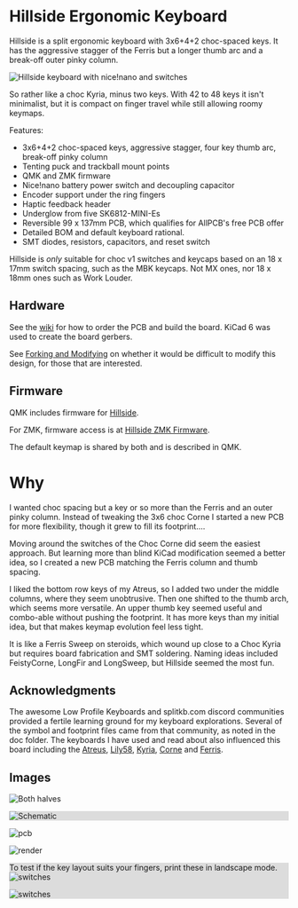 # Hillside Ergonomic Keyboard

Hillside is a split ergonomic keyboard with 3x6+4+2 choc-spaced keys. It has the aggressive stagger of the Ferris but a longer thumb arc and a break-off outer pinky column.

![Hillside keyboard with nice!nano and switches](doc/image/nice_pair_stacked.png "Keyboard with nice!nano and switches")

So rather like a choc Kyria, minus two keys. With 42 to 48 keys it isn't minimalist,
  but it is compact on finger travel while still allowing roomy keymaps.

Features:
- 3x6+4+2 choc-spaced keys, aggressive stagger, four key thumb arc, break-off pinky column
- Tenting puck and trackball mount points
- QMK and ZMK firmware
- Nice!nano battery power switch and decoupling capacitor
- Encoder support under the ring fingers
- Haptic feedback header
- Underglow from five SK6812-MINI-Es
- Reversible 99 x 137mm PCB, which qualifies for AllPCB's free PCB offer
- Detailed BOM and default keyboard rational.
- SMT diodes, resistors, capacitors, and reset switch

Hillside is _only_ suitable for choc v1 switches and keycaps based on an 18 x 17mm switch spacing, such as the MBK keycaps. Not MX ones, nor 18 x 18mm ones such as Work Louder.

## Hardware

See the [wiki](https://github.com/mmccoyd/hillside/wiki)
  for how to order the PCB and build the board.
KiCad 6 was used to create the board gerbers.

See [Forking and Modifying](https://github.com/mmccoyd/hillside/wiki/Forking%20and%20Modifying)
  on whether it would be difficult to modify this design, for those that are interested.

## Firmware

QMK includes firmware for [Hillside](https://github.com/qmk/qmk_firmware/tree/master/keyboards/handwired/hillside).

For ZMK, firmware access is at [Hillside ZMK Firmware](https://github.com/mmccoyd/zmk-config).

The default keymap is shared by both and is described in QMK.

# Why

I wanted choc spacing but a key or so more than the Ferris and an outer pinky column. Instead of tweaking the 3x6 choc Corne I started a new PCB for more flexibility, though it grew to fill its footprint....

Moving around the switches of the Choc Corne did seem the easiest approach. But learning more than blind KiCad modification seemed a better idea, so I created a new PCB matching the Ferris column and thumb spacing.

I liked the bottom row keys of my Atreus, so I added two under the middle columns, where they seem unobtrusive. Then one shifted to the thumb arch, which seems more versatile. An upper thumb key seemed useful and combo-able without pushing the footprint. It has more keys than my initial idea, but that makes keymap evolution feel less tight.

It is like a Ferris Sweep on steroids, which wound up close to a Choc Kyria but requires board fabrication and SMT soldering.
Naming ideas included FeistyCorne, LongFir and LongSweep, but Hillside seemed the most fun.

## Acknowledgments

The awesome Low Profile Keyboards and splitkb.com discord communities provided a fertile learning ground for my keyboard explorations.
Several of the symbol and footprint files came from that community, as noted in the doc folder.
The keyboards I have used and read about also influenced this board including the
  [Atreus](https://shop.keyboard.io/products/keyboardio-atreus),
  [Lily58](https://github.com/kata0510/Lily58),
  [Kyria](https://splitkb.com/collections/keyboard-kits/products/kyria-pcb-kit),
  [Corne](https://github.com/foostan/crkbd) and
  [Ferris](https://github.com/pierrechevalier83/ferris).

## Images
![Both halves](doc/image/nice_pair_complete.png "Both halves")

<div style="background-color:#DCDCDC;">

![Schematic](doc/image/hillside-schema.svg "Schematic")
</div>

![pcb](doc/image/hillside-board.png "PCB")

![render](doc/image/hillside-front.png "Front Render")

<div style="background-color:#DCDCDC;">

To test if the key layout suits your fingers,
 print these in landscape mode.
![switches](doc/image/hillside-switches_left.svg "Switch Layout Left")

![switches](doc/image/hillside-switches_right.svg "Switch Layout Right")
</div>
